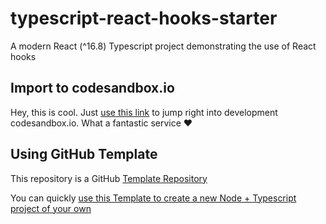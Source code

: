 # typescript-react-hooks-starter
A modern React (^16.8) Typescript project demonstrating the use of React hooks


## Import to codesandbox.io

Hey, this is cool. Just [use this link](https://codesandbox.io/s/github/torbensky/typescript-react-hooks-starter) to jump right into development codesandbox.io. What a fantastic service ❤

## Using GitHub Template

This repository is a GitHub [Template Repository](https://github.blog/2019-06-06-generate-new-repositories-with-repository-templates/)

You can quickly [use this Template to create a new Node + Typescript project of your own](https://help.github.com/en/articles/creating-a-repository-from-a-template)

